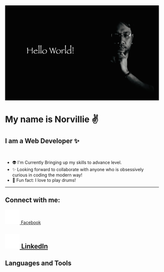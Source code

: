 ![Profile Picture](/assets//profile-pix.jpg)

# My name is Norvillie :v:

## I am a Web Developer :sparkles:

<br>

- :alien: I'm Currently Bringing up my skills to advance level.
- :sparkles: Looking forward to collaborate with anyone who is obsessively curious in coding the modern way! 
-  :drum: Fun fact: I love to play drums!

---

## **Connect with me:**

[ ![facebook](assets/facebook.svg) Facebook ](https://www.facebook.com/norvillie.villaruel#gh-light-mode-only)

[![LinkedIn](assets/linkedin.svg) LinkedIn](https://www.linkedin.com/in/norvillie-villaruel/#gh-light-mode-only) 
---

## **Languages and Tools**

